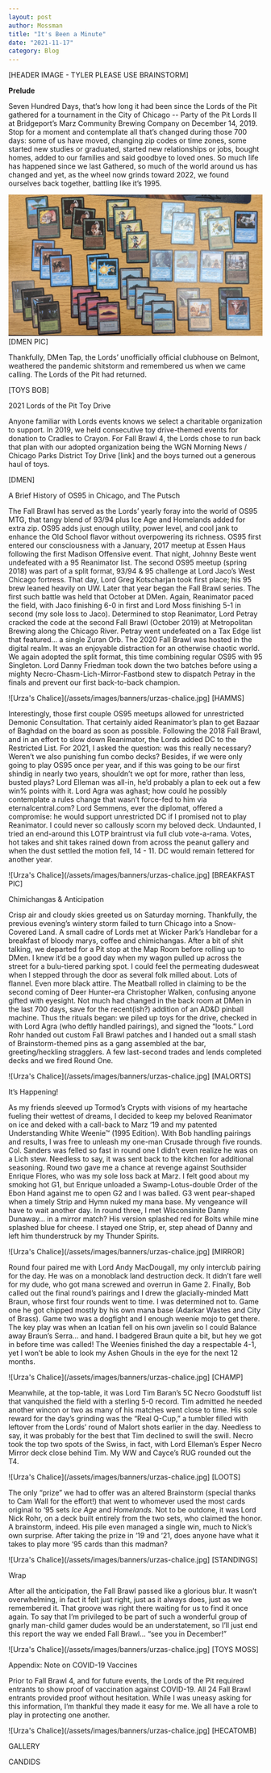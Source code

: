 ```yaml
---
layout: post
author: Mossman
title: "It's Been a Minute"
date: "2021-11-17"
category: Blog
---
```


[HEADER IMAGE - TYLER PLEASE USE BRAINSTORM]

**Prelude**

Seven Hundred Days, that’s how long it had been since the Lords of the Pit gathered for a tournament in the City of Chicago -- Party of the Pit Lords II at Bridgeport’s Marz Community Brewing Company on December 14, 2019. Stop for a moment and contemplate all that’s changed during those 700 days: some of us have moved, changing zip codes or time zones, some started new studies or graduated, started new relationships or jobs, bought homes, added to our families and said goodbye to loved ones. So much life has happened since we last Gathered, so much of the world around us has changed and yet, as the wheel now grinds toward 2022, we found ourselves back together, battling like it’s 1995.

![Lorien's Ante Deck](/assets/images/chalice2021report/lorienantedeck.jpg)
[DMEN PIC]

Thankfully, DMen Tap, the Lords’ unofficially official clubhouse on Belmont, weathered the pandemic shitstorm and remembered us when we came calling. The Lords of the Pit had returned.


[TOYS BOB]

2021 Lords of the Pit Toy Drive

Anyone familiar with Lords events knows we select a charitable organization to support. In 2019, we held consecutive toy drive-themed events for donation to Cradles to Crayon. For Fall Brawl 4, the Lords chose to run back that plan with our adopted organization being the WGN Morning News / Chicago Parks District Toy Drive [link] and the boys turned out a generous haul of toys.


[DMEN]

A Brief History of OS95 in Chicago, and The Putsch

The Fall Brawl has served as the Lords’ yearly foray into the world of OS95 MTG, that tangy blend of 93/94 plus Ice Age and Homelands added for extra zip. OS95 adds just enough utility, power level, and cool jank to enhance the Old School flavor without overpowering its richness. OS95 first entered our consciousness with a January, 2017 meetup at Essen Haus following the first Madison Offensive event. That night, Johnny Beste went undefeated with a 95 Reanimator list. The second OS95 meetup (spring 2018) was part of a split format, 93/94 & 95 challenge at Lord Jaco’s West Chicago fortress. That day, Lord Greg Kotscharjan took first place; his 95 brew leaned heavily on UW. Later that year began the Fall Brawl series. The first such battle was held that October at DMen. Again, Reanimator paced the field, with Jaco finishing 6-0 in first and Lord Moss finishing 5-1 in second (my sole loss to Jaco). Determined to stop Reanimator, Lord Petray cracked the code at the second Fall Brawl (October 2019) at Metropolitan Brewing along the Chicago River. Petray went undefeated on a Tax Edge list that featured… a single Zuran Orb. The 2020 Fall Brawl was hosted in the digital realm. It was an enjoyable distraction for an otherwise chaotic world. We again adopted the split format, this time combining regular OS95 with 95 Singleton. Lord Danny Friedman took down the two batches before using a mighty Necro-Chasm-Lich-Mirror-Fastbond stew to dispatch Petray in the finals and prevent our first back-to-back champion.

![Urza's Chalice](/assets/images/banners/urzas-chalice.jpg]
[HAMMS]

Interestingly, those first couple OS95 meetups allowed for unrestricted Demonic Consultation. That certainly aided Reanimator’s plan to get Bazaar of Baghdad on the board as soon as possible. Following the 2018 Fall Brawl, and in an effort to slow down Reanimator, the Lords added DC to the Restricted List. For 2021, I asked the question: was this really necessary? Weren’t we also punishing fun combo decks? Besides, if we were only going to play OS95 once per year, and if this was going to be our first shindig in nearly two years, shouldn’t we opt for more, rather than less, busted plays? Lord Elleman was all-in, he’d probably a plan to eek out a few win% points with it. Lord Agra was aghast; how could he possibly contemplate a rules change that wasn’t force-fed to him via eternalcentral.com? Lord Semmens, ever the diplomat, offered a compromise: he would support unrestricted DC if I promised not to play Reanimator. I could never so callously scorn my beloved deck. Undaunted, I tried an end-around this LOTP braintrust via full club vote-a-rama. Votes, hot takes and shit takes rained down from across the peanut gallery and when the dust settled the motion fell, 14 - 11. DC would remain fettered for another year.

![Urza's Chalice](/assets/images/banners/urzas-chalice.jpg]
[BREAKFAST PIC]

Chimichangas & Anticipation

Crisp air and cloudy skies greeted us on Saturday morning. Thankfully, the previous evening’s wintery storm failed to turn Chicago into a Snow-Covered Land. A small cadre of Lords met at Wicker Park’s Handlebar for a breakfast of bloody marys, coffee and chimichangas. After a bit of shit talking, we departed for a Pit stop at the Map Room before rolling up to DMen. I knew it’d be a good day when my wagon pulled up across the street for a bulu-tiered parking spot. I could feel the permeating dudesweat when I stepped through the door as several folk milled about. Lots of flannel. Even more black attire. The Meatball rolled in claiming to be the second coming of Deer Hunter-era Christopher Walken, confusing anyone gifted with eyesight. Not much had changed in the back room at DMen in the last 700 days, save for the recent(ish?) addition of an AD&D pinball machine. Thus the rituals began: we piled up toys for the drive, checked in with Lord Agra (who deftly handled pairings), and signed the “loots.” Lord Rohr handed out custom Fall Brawl patches and I handed out a small stash of Brainstorm-themed pins as a gang assembled at the bar, greeting/heckling stragglers. A few last-second trades and lends completed decks and we fired Round One.

![Urza's Chalice](/assets/images/banners/urzas-chalice.jpg]
[MALORTS]

It’s Happening!

As my friends sleeved up Tormod’s Crypts with visions of my heartache fueling their wettest of dreams, I decided to keep my beloved Reanimator on ice and deked with a call-back to Marz ‘19 and my patented Understanding White Weenie™ (1995 Edition). With Bob handling pairings and results, I was free to unleash my one-man Crusade through five rounds. Col. Sanders was felled so fast in round one I didn’t even realize he was on a Lich stew. Needless to say, it was sent back to the kitchen for additional seasoning. Round two gave me a chance at revenge against Southsider Enrique Flores, who was my sole loss back at Marz. I felt good about my smoking hot G1, but Enrique unloaded a Swamp-Lotus-double Order of the Ebon Hand against me to open G2 and I was balled. G3 went pear-shaped when a timely Strip and Hymn nuked my mana base. My vengeance will have to wait another day. In round three, I met Wisconsinite Danny Dunaway… in a mirror match? His version splashed red for Bolts while mine splashed blue for cheese. I stayed one Strip, er, step ahead of Danny and left him thunderstruck by my Thunder Spirits.

![Urza's Chalice](/assets/images/banners/urzas-chalice.jpg]
[MIRROR]

Round four paired me with Lord Andy MacDougall, my only interclub pairing for the day. He was on a monoblack land destruction deck. It didn’t fare well for my dude, who got mana screwed and overrun in Game 2. Finally, Bob called out the final round’s pairings and I drew the glacially-minded Matt Braun, whose first four rounds went to time. I was determined not to. Game one he got chipped mostly by his own mana base (Adarkar Wastes and City of Brass). Game two was a dogfight and I enough weenie mojo to get there. The key play was when an Icatian fell on his own javelin so I could Balance away Braun’s Serra… and hand. I badgered Braun quite a bit, but hey we got in before time was called! The Weenies finished the day a respectable 4-1, yet I won’t be able to look my Ashen Ghouls in the eye for the next 12 months.

![Urza's Chalice](/assets/images/banners/urzas-chalice.jpg]
[CHAMP]

Meanwhile, at the top-table, it was Lord Tim Baran’s 5C Necro Goodstuff list that vanquished the field with a sterling 5-0 record. Tim admitted he needed another wincon or two as many of his matches went close to time. His sole reward for the day’s grinding was the “Real Q-Cup,” a tumbler filled with leftover from the Lords’ round of Malort shots earlier in the day. Needless to say, it was probably for the best that Tim declined to swill the swill. Necro took the top two spots of the Swiss, in fact, with Lord Elleman’s Esper Necro Mirror deck close behind Tim. My WW and Cayce’s RUG rounded out the T4.

![Urza's Chalice](/assets/images/banners/urzas-chalice.jpg]
[LOOTS]

The only “prize” we had to offer was an altered Brainstorm (special thanks to Cam Wall for the effort!) that went to whomever used the most cards original to ‘95 sets *Ice Age* and *Homelands*. Not to be outdone, it was Lord Nick Rohr, on a deck built entirely from the two sets, who claimed the honor. A brainstorm, indeed. His pile even managed a single win, much to Nick’s own surprise. After taking the prize in ‘19 and ‘21, does anyone have what it takes to play more ‘95 cards than this madman?

![Urza's Chalice](/assets/images/banners/urzas-chalice.jpg]
[STANDINGS]

Wrap

After all the anticipation, the Fall Brawl passed like a glorious blur. It wasn’t overwhelming, in fact it felt just right, just as it always does, just as we remembered it. That groove was right there waiting for us to find it once again. To say that I’m privileged to be part of such a wonderful group of gnarly man-child gamer dudes would be an understatement, so I’ll just end this report the way we ended Fall Brawl… “see you in December!”

![Urza's Chalice](/assets/images/banners/urzas-chalice.jpg]
[TOYS MOSS]

Appendix: Note on COVID-19 Vaccines

Prior to Fall Brawl 4, and for future events, the Lords of the Pit required entrants to show proof of vaccination against COVID-19. All 24 Fall Brawl entrants provided proof without hesitation. While I was uneasy asking for this information, I’m thankful they made it easy for me. We all have a role to play in protecting one another.

![Urza's Chalice](/assets/images/banners/urzas-chalice.jpg]
[HECATOMB]

GALLERY

CANDIDS
